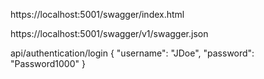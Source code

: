https://localhost:5001/swagger/index.html

https://localhost:5001/swagger/v1/swagger.json

api/authentication/login
{
	"username": "JDoe",
	"password": "Password1000"
}
